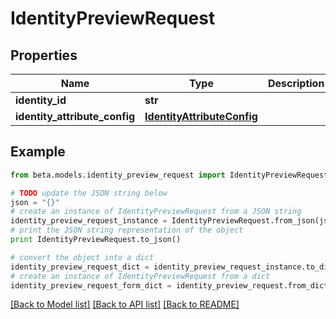 # IdentityPreviewRequest


## Properties
Name | Type | Description | Notes
------------ | ------------- | ------------- | -------------
**identity_id** | **str** |  | [optional] 
**identity_attribute_config** | [**IdentityAttributeConfig**](IdentityAttributeConfig.md) |  | [optional] 

## Example

```python
from beta.models.identity_preview_request import IdentityPreviewRequest

# TODO update the JSON string below
json = "{}"
# create an instance of IdentityPreviewRequest from a JSON string
identity_preview_request_instance = IdentityPreviewRequest.from_json(json)
# print the JSON string representation of the object
print IdentityPreviewRequest.to_json()

# convert the object into a dict
identity_preview_request_dict = identity_preview_request_instance.to_dict()
# create an instance of IdentityPreviewRequest from a dict
identity_preview_request_form_dict = identity_preview_request.from_dict(identity_preview_request_dict)
```
[[Back to Model list]](../README.md#documentation-for-models) [[Back to API list]](../README.md#documentation-for-api-endpoints) [[Back to README]](../README.md)


